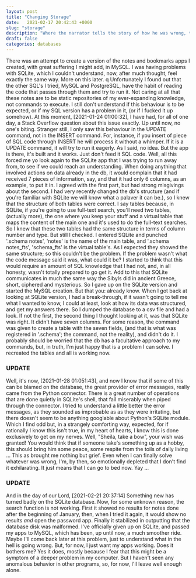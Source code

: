 ```yaml
---
layout: post
title: "Changing Storage"
date:   2021-02-17 20:42:43 +0000
slug: "storage"
description: "Where the narrator tells the story of how he was wrong, then right, then wrong again."
draft: false
categories: databases
---
```


There was an attempt to create a version of the notes and bookmarks apps I created,
with great suffering I might add, in MySQL.
I was having problems with SQLite, which I couldn't understand, now, after much
thought, feel exactly the same way.
More on this later.  q
Unfortunately I found out that the other SQL's I tried, MySQL and PostgreSQL,
have the habit of reading the code that passes through them and try to run it.
Not caring at all that these notes are to be static repositories of my
ever-expanding knowledge, not commands to execute.
I still don't understand if this behaviour is to be expected, or if my SQL
version has a problem in it, (or if I fucked it up somehow). At this moment,
[2021-01-24 01:00:32],
I have had, for all of one day, a Stack Overflow question about this issue
exactly. Up until now, no one's biting.
Stranger still, I only saw this behaviour in the UPDATE command, not in the
INSERT command.
For, instance, if you insert of piece of SQL code through INSERT he will
process it without a whimper. If it is a UPDATE command, it will try to
run it eagerly.
As I said, no idea.
But the app is there, it's built and it works. Just don't feed it SQL code.
Well, all this forced me yo look again to the SQLite app that I was
trying to run away from,  to see if we could reach an understanding.
When doing anything that involved actions on data already in the db, it would
complain that it had received 7 pieces of information, say, and that it had
only 6 columns, as an example,  to put it in.
I agreed with the first part, but had strong misgivings about the second.
I had very recently changed the db's structure (and if you're familiar with
SQLite we will know what a palaver it can be.), so I knew that the structure of
both tables were correct.
I say tables because, in SQLite, if you're going to use full-text search,
you'll need two tables, (actually more), the one where you keep your stuff
and a virtual table that maps the content of the main one and it's used to do
the full-text searches.
So I knew that these two tables had the same structure in terms of column number
and type. But still I checked.
I entered SQLite and punched '.schema notes', 'notes' is the name of the main
table, and '.schema notes_fts', 'schema_fts' is the virtual table's.
As I expected they showed the same structure; so this couldn't be the problem.
If the problem wasn't what the code message said it was, what could it be?
I started to think that this would require an amount of SQL knowledge that I had
not, and, in all honesty, wasn't totally prepared to go get it.
Add to this that SQLite communicates in much the same way the Sibyls did in
ancient Greece, short, ciphered and mysterious.
So I gave up on the SQLite version and started the MySQL creation. But that you:
already know. When I got back at looking at SQLite version, I had a break-through,
if it wasn't going to tell me what I wanted to know, I could at least, look at
how its data was structured, and get my answers there.
So I dumped the database to a csv file and had a look.
If not the first, the second thing I thought looking at it, was that SQLite
was right. It didn't have seven columns.
For some reason, the command was given to create a table with the seven fields,
(and that is what was registered in '.schema'; the command, not the reality),
and didn't do it.
I probably should be worried that the db has a facultative approach to my commands,
but, in truth, I'm just happy that is a problem I can solve.
I recreated the tables and all is working now.


### UPDATE
Well, it's now,
 [2021-01-28 01:051:43],
 and now I know that if some of this can be
blamed on the database, the great provider of error messages, really came from the
Python connector.
There is a great number of operations that are done quietly in
SQLite's shell, that fail miserably when piped through the connector. I tried to
understand a little better the error messages, as they sounded as improbable as as
they were irritating, but there doesn't seem to be anything googlable about Python's
SQLite module.
Which I find odd but, in a strangely comforting way, expected, for if
rationally I know this isn't true, in my heart of hearts, I know this is done
exclusively to get on my nerves.
Well, "Sheila, take a bow", your wish was granted!
You would think that if someone take's something up as a hobby, this should bring him
some peace, some respite from the toils of daily living ...
This as brought me nothing but grief.
Even when I can finally solve whatever was wrong, I'm, by then, so emotionally depleted
that I don't find it exhilarating. It just means that I can go to bed now. Yay ...

### UPDATE
And in the day of our Lord,
[2021-02-21 20:37:14]
Something new has turned badly on the SQLite database.
Now, for some unknown reason, the search function is not working. First it showed no results for notes done after the beginning of January, then, when I tried it again, it would show no results *and* open the password app. Finally it stabilized in outputting that the database disk was malformed.
I've officially given up on SQLite, and passed my apps to MySQL, which has been, up until now, a much smoother ride.
Maybe I'll come back later at this problem, just to understand what in the hell is going wrong. But, for now, I just want my apps working.
Does it bothers me? Yes it does, mostly because I fear that this might be a symptom of a deeper problem in my computer. But I haven't seen any anomalous behavior in
other programs, so, for now, I'll leave well enough alone.
